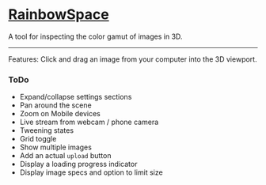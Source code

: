# [RainbowSpace](http://RainbowSpace.xyz/)

A tool for inspecting the color gamut of images in 3D.

----

Features: Click and drag an image from your computer into the 3D viewport.

### ToDo
* Expand/collapse settings sections
* Pan around the scene
* Zoom on Mobile devices
* Live stream from webcam / phone camera
* Tweening states
* Grid toggle
* Show multiple images
* Add an actual `upload` button
* Display a loading progress indicator
* Display image specs and option to limit size
